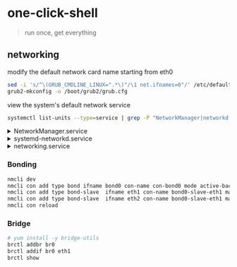 # one-click-shell

> run once, get everything

## networking

modify the default network card name starting from eth0
```bash
sed -i 's/^\(GRUB_CMDLINE_LINUX=".*\)"/\1 net.ifnames=0"/' /etc/default/grub
grub2-mkconfig -o /boot/grub2/grub.cfg
```

view the system's default network service
```bash
systemctl list-units --type=service | grep -P "NetworkManager|networkd|networking"
```

<details>
  
  <summary>NetworkManager.service</summary>
  
  ```bash
  # yum install -y NetworkManager || yum install -y network-manager
  # sed -i '/^\[ifupdown\]/,/^\[/{s/^managed=.*/managed=true/}' /etc/NetworkManager/NetworkManager.conf
  nmcli con add type ethernet ifname eth0 con-name con-eth0 ip4 10.0.0.100/24 gw4 10.0.0.254 ipv4.dns 223.5.5.5
  nmcli con reload
  nmcli con up con-eth0
  ```

</details>
<details>
  
  <summary>systemd-networkd.service</summary>
  
  ```bash
  # sudo apt install -y systemd
  cat > "/etc/systemd/network/00-eth0.network" << EOF
  [Match]
  Name=eth0
  
  [Network]
  # DHCP=yes
  Address=192.168.1.100/24
  Gateway=192.168.1.1
  DNS=8.8.8.8
  DNS=1.1.1.1
  
  [Route]
  Destination=10.10.0.0/16
  Gateway=192.168.1.254
  
  EOF
  ```

</details>
<details>
  
  <summary>networking.service</summary>
  
  ```bash
  # apt install -y ifupdown
  ifdown ens33
  cat > "/etc/network/interfaces.d/eth0.cfg" <<EOF
  auto eth0
  # iface eth0 inet auto
  iface eth0 inet static
    address 10.0.0.100
    netmask 255.255.255.0
    gateway 10.0.0.254
    dns.nameservers 223.5.5.5
  EOF
  ifup eth0
  ```

</details>

### Bonding

```bash
nmcli dev
nmcli con add type bond ifname bond0 con-name con-bond0 mode active-backup ip4 10.0.0.100/24 gw4 10.0.0.254
nmcli con add type bond-slave  ifname eth1 con-name bond0-slave-eth1 master bond0
nmcli con add type bond-slave  ifname eth2 con-name bond0-slave-eth1 master bond0
nmcli con reload
```

### Bridge

```bash
# yum install -y bridge-utils
brctl addbr br0
brctl addif br0 eth1
brctl show
```

